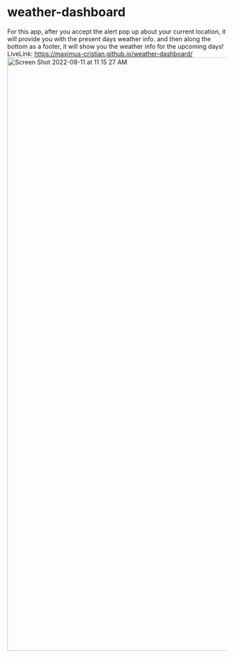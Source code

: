 # weather-dashboard
For this app, after you accept the alert pop up about your current location, it will provide you with the present days weather info.
and then along the bottom as a footer, it will show you the weather info for the upcoming days!
LiveLink: https://maximus-cristian.github.io/weather-dashboard/
<img width="1359" alt="Screen Shot 2022-08-11 at 11 15 27 AM" src="https://user-images.githubusercontent.com/107002435/184210998-a682b8ed-ca81-4e20-8767-1c52aae5bc33.png">

